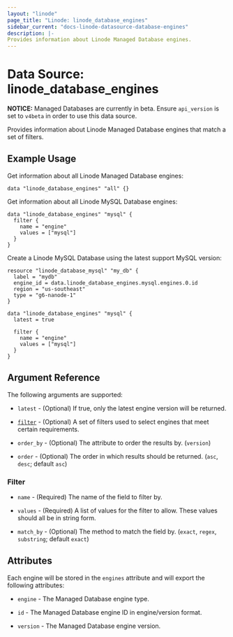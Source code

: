 ```yaml
---
layout: "linode"
page_title: "Linode: linode_database_engines"
sidebar_current: "docs-linode-datasource-database-engines"
description: |-
Provides information about Linode Managed Database engines.
---
```


# Data Source: linode\_database\_engines

**NOTICE:** Managed Databases are currently in beta. Ensure `api_version` is set to `v4beta` in order to use this data source.

Provides information about Linode Managed Database engines that match a set of filters.

## Example Usage

Get information about all Linode Managed Database engines:

```hcl
data "linode_database_engines" "all" {}
```

Get information about all Linode MySQL Database engines:

```hcl
data "linode_database_engines" "mysql" {
  filter {
    name = "engine"
    values = ["mysql"]
  }
}
```

Create a Linode MySQL Database using the latest support MySQL version:

```hcl
resource "linode_database_mysql" "my_db" {
  label = "mydb"
  engine_id = data.linode_database_engines.mysql.engines.0.id
  region = "us-southeast"
  type = "g6-nanode-1"
}

data "linode_database_engines" "mysql" {
  latest = true
  
  filter {
    name = "engine"
    values = ["mysql"]
  }
}
```

## Argument Reference

The following arguments are supported:

* `latest` - (Optional) If true, only the latest engine version will be returned.

* [`filter`](#filter) - (Optional) A set of filters used to select engines that meet certain requirements.

* `order_by` - (Optional) The attribute to order the results by. (`version`)

* `order` - (Optional) The order in which results should be returned. (`asc`, `desc`; default `asc`)

### Filter

* `name` - (Required) The name of the field to filter by.

* `values` - (Required) A list of values for the filter to allow. These values should all be in string form.

* `match_by` - (Optional) The method to match the field by. (`exact`, `regex`, `substring`; default `exact`)

## Attributes

Each engine will be stored in the `engines` attribute and will export the following attributes:

* `engine` - The Managed Database engine type.

* `id` - The Managed Database engine ID in engine/version format.

* `version` - The Managed Database engine version.
